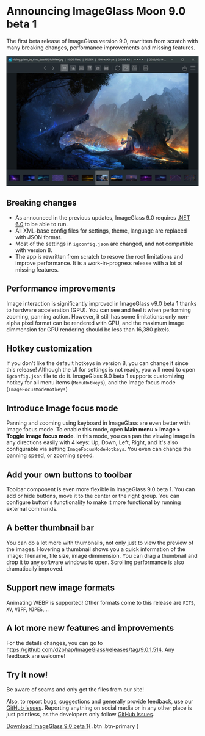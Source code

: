 # Announcing ImageGlass Moon 9.0 beta 1
The first beta release of ImageGlass version 9.0, rewritten from scratch with many breaking changes, performance improvements and missing features.

![ImageGlass Moon 9.0 beta 1](https://github.com/ImageGlass/config/blob/main/screenshots/v9.0-beta-1/9.0b1_1.jpg?raw=true)
 

## Breaking changes
- As announced in the previous updates, ImageGlass 9.0 requires [.NET 6.0](https://dotnet.microsoft.com/en-us/download/dotnet/6.0) to be able to run.
- All XML-base config files for settings, theme, language are replaced with JSON format.
- Most of the settings in `igconfig.json` are changed, and not compatible with version 8.
- The app is rewritten from scratch to resove the root limitations and improve performance. It is a work-in-progress release with a lot of missing features.
 

## Performance improvements
Image interaction is significantly improved in ImageGlass v9.0 beta 1 thanks to hardware acceleration (GPU). You can see and feel it when performing zooming, panning action. However, it still has some limitations: only non-alpha pixel format can be rendered with GPU, and the maximum image dimmension for GPU rendering should be less than 16,380 pixels.


## Hotkey customization
If you don't like the default hotkeys in version 8, you can change it since this release! Although the UI for settings is not ready, you will need to open `igconfig.json` file to do it. ImageGlass 9.0 beta 1 supports customizing hotkey for all menu items (`MenuHotkeys`), and the Image focus mode (`ImageFocusModeHotkeys`)


## Introduce Image focus mode
Panning and zooming using keyboard in ImageGlass are even better with Image focus mode. To enable this mode, open **Main menu > Image > Toggle Image focus mode**. In this mode, you can pan the viewing image in any directions easily with 4 keys: Up, Down, Left, Right, and it's also configurable via setting `ImageFocusModeHotkeys`. You even can change the panning speed, or zooming speed.


## Add your own buttons to toolbar
Toolbar component is even more flexible in ImageGlass 9.0 beta 1. You can add or hide buttons, move it to the center or the right group. You can configure button's functionality to make it more functional by running external commands.


## A better thumbnail bar
You can do a lot more with thumbnails, not only just to view the preview of the images. Hovering a thumbnail shows you a quick information of the image: filename, file size, image dimmension. You can drag a thumbnail and drop it to any software windows to open. Scrolling performance is also dramatically improved.


## Support new image formats
Animating WEBP is supported! Other formats come to this release are `FITS`, `XV`, `VIFF`, `MJPEG`,...


## A lot more new features and improvements
For the details changes, you can go to https://github.com/d2phap/ImageGlass/releases/tag/9.0.1.514. Any feedback are welcome!


## Try it now!
Be aware of scams and only get the files from our site! 

Also, to report bugs, suggestions and generally provide feedback, use our [GitHub Issues](https://github.com/d2phap/ImageGlass/issues). Reporting anything on social media or in any other place is just pointless, as the developers only follow [GitHub Issues](https://github.com/d2phap/ImageGlass/issues).


[Download ImageGlass 9.0 beta 1](https://imageglass.org/release/imageglass-9.0-beta-1-35){ .btn .btn-primary }
